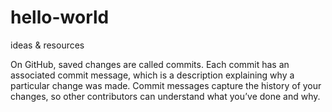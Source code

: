 # hello-world
ideas &amp; resources

   On GitHub, saved changes are called commits. Each commit has an associated commit message, which is a description explaining why a 
particular change was made. Commit messages capture the history of your changes, so other contributors can understand what you’ve done and 
why.
